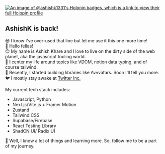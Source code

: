 [![An image of @ashishk1331's Holopin badges, which is a link to view their full Holopin profile](https://holopin.me/ashishk1331)](https://holopin.io/@ashishk1331)
## AshishK is back!
😎 I know I've over-used that line but let me use it this one more time!<br />
👋 Hello fellas!<br />
😉 My name is Ashish Khare and I love to live on the dirty side of the web planet, aka the javascript tooling world.<br />
🍃 I center my life around topics like VDOM, notion data typing, and of course tailwind. <br />
👀 Recently, I started building libraries like Avvvatars. Soon I'll tell you more. <br />
🐦 I mostly stay awake at [Twitter Inc.](https://twitter.com/AshishK1331) <br />

My current tech stack includes:
- Javascript, Python
- Next.js/Vite.js + Framer Motion
- Zustand
- Tailwind CSS
- Supabase/Firebase
- React Testing Library
- ShadCN UI/ Radix UI

👟 Well, I know a lot of things and learning more. So, follow me to be a part of my journey.

